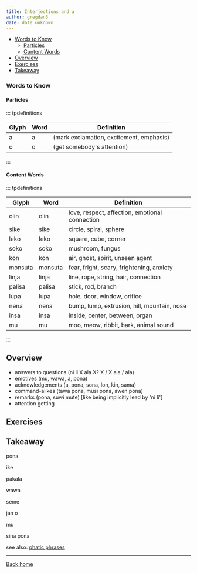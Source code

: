 ```yaml
---
title: Interjections and a
author: gregdan3
date: date unknown
---
```



<!-- toc -->

  - [Words to Know](#words-to-know)
    - [Particles](#particles)
    - [Content Words](#content-words)
- [Overview](#overview)
- [Exercises](#exercises)
- [Takeaway](#takeaway)

<!-- tocstop -->

### Words to Know

#### Particles

::: tpdefinitions

| Glyph | Word | Definition                               |
| ----- | ---- | ---------------------------------------- |
| a     | a    | (mark exclamation, excitement, emphasis) |
| o     | o    | (get somebody's attention)               |

:::

#### Content Words

::: tpdefinitions

| Glyph   | Word    | Definition                                     |
| ------- | ------- | ---------------------------------------------- |
| olin    | olin    | love, respect, affection, emotional connection |
| sike    | sike    | circle, spiral, sphere                         |
| leko    | leko    | square, cube, corner                           |
| soko    | soko    | mushroom, fungus                               |
| kon     | kon     | air, ghost, spirit, unseen agent               |
| monsuta | monsuta | fear, fright, scary, frightening, anxiety      |
| linja   | linja   | line, rope, string, hair, connection           |
| palisa  | palisa  | stick, rod, branch                             |
| lupa    | lupa    | hole, door, window, orifice                    |
| nena    | nena    | bump, lump, extrusion, hill, mountain, nose    |
| insa    | insa    | inside, center, between, organ                 |
| mu      | mu      | moo, meow, ribbit, bark, animal sound          |

:::

## Overview

- answers to questions (ni li X ala X? X / X ala / ala)
- emotives (mu, wawa, a, pona)
- acknowledgements (a, pona, sona, lon, kin, sama)
- command-alikes (tawa pona, musi pona, awen pona)
- remarks (pona, suwi mute) [like being implicitly lead by 'ni li']
- attention getting

## Exercises

## Takeaway

pona

ike

pakala

wawa

seme

jan o

mu

sina pona

see also: [phatic phrases](./phatic-phrases.html)

---

[Back home](/toki-pona/)

